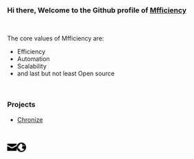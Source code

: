 ### Hi there, Welcome to the Github profile of [Mfficiency][website]


<br />

The core values of Mfficiency are:
- Efficiency
- Automation
- Scalability
- and last but not least Open source

<br />

### Projects
- [Chronize][chronize-gh]

<br />

[<img align="left" alt="Mfficiency.com" width="22px" src="https://raw.githubusercontent.com/iconic/open-iconic/master/svg/envelope-closed.svg" />](mailto:info@mfficiency.com)
[<img align="left" alt="Mfficiency.com" width="22px" src="https://raw.githubusercontent.com/iconic/open-iconic/master/svg/globe.svg" />][website]


[chronize-gh]: https://mfficiency.github.io/Chronize/
[mail]: mailto:info@mfficiency.com
[website]: http://www.mfficiency.com/

